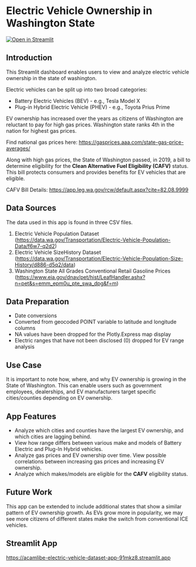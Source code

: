 # Electric Vehicle Ownership in Washington State

[![Open in Streamlit](https://static.streamlit.io/badges/streamlit_badge_black_white.svg)](https://acamlibe-electric-vehicle-dataset-app-91mkz8.streamlit.app/)

## Introduction
This Streamlit dashboard enables users to view and analyze electric vehicle ownership in the state of washington.

Electric vehicles can be split up into two broad categories:
- Battery Electric Vehicles (BEV) - e.g., Tesla Model X
- Plug-in Hybrid Electric Vehicle (PHEV) - e.g., Toyota Prius Prime

EV ownership has increased over the years as citizens of Washington are reluctant to pay for high gas prices. Washington state ranks 4th in the nation for highest gas prices.

Find national gas prices here: https://gasprices.aaa.com/state-gas-price-averages/

Along with high gas prices, the State of Washington passed, in 2019, a bill to determine eligibility for the **Clean Alternative Fuel Eligibility (CAFV)** status. This bill protects consumers and provides benefits for EV vehicles that are eligible. 

CAFV Bill Details: https://app.leg.wa.gov/rcw/default.aspx?cite=82.08.9999

## Data Sources
The data used in this app is found in three CSV files.
1. Electric Vehicle Population Dataset (https://data.wa.gov/Transportation/Electric-Vehicle-Population-Data/f6w7-q2d2)
2. Electric Vehicle SizeHistory Dataset (https://data.wa.gov/Transportation/Electric-Vehicle-Population-Size-History/d886-d5q2/data)
3. Washington State All Grades Conventional Retail Gasoline Prices (https://www.eia.gov/dnav/pet/hist/LeafHandler.ashx?n=pet&s=emm_epm0u_pte_swa_dpg&f=m)

## Data Preparation
- Date conversions
- Converted from geocoded POINT variable to latitude and longitude columns
- NA values have been dropped for the Plotly.Express map display
- Electric ranges that have not been disclosed (0) dropped for EV range analysis

## Use Case
It is important to note how, where, and why EV ownership is growing in the State of Washington. This can enable users such as government employees, dealerships, and EV manufacturers target specific cities/counties depending on EV ownership.

## App Features
- Analyze which cities and counties have the largest EV ownership, and which cities are lagging behind.
- View how range differs between various make and models of Battery Electric and Plug-In Hybrid vehicles.
- Analyze gas prices and EV ownership over time. View possible correlations between increasing gas prices and increasing EV ownership.
- Analyze which makes/models are eligible for the **CAFV** eligibility status.

## Future Work
This app can be extended to include additional states that show a similar pattern of EV ownership growth. As EVs grow more in popularity, we may see more citizens of different states make the switch from conventional ICE vehicles.

## Streamlit App
https://acamlibe-electric-vehicle-dataset-app-91mkz8.streamlit.app